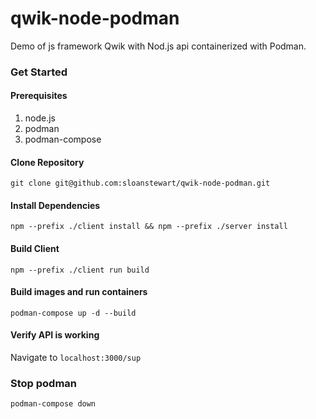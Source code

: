 # qwik-node-podman
Demo of js framework Qwik with Nod.js api containerized with Podman.

### Get Started

#### Prerequisites
1. node.js
2. podman
3. podman-compose

#### Clone Repository
`git clone git@github.com:sloanstewart/qwik-node-podman.git`

#### Install Dependencies
`npm --prefix ./client install && npm --prefix ./server install`

#### Build Client
`npm --prefix ./client run build`

#### Build images and run containers 
`podman-compose up -d --build`

#### Verify API is working
Navigate to `localhost:3000/sup`

### Stop podman
`podman-compose down`
